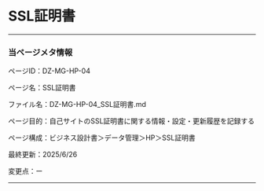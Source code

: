 # SSL証明書

---

### 当ページメタ情報

ページID：DZ-MG-HP-04

ページ名：SSL証明書

ファイル名：DZ-MG-HP-04_SSL証明書.md

ページ目的：自己サイトのSSL証明書に関する情報・設定・更新履歴を記録する

ページ構成：ビジネス設計書＞データ管理＞HP＞SSL証明書

最終更新：2025/6/26

変更点：ー

---